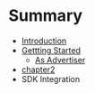 # Summary

* [Introduction](README.md)
* [Gettting Started](docs/getting-started.md)
   * [As Advertiser](docs/why.md)
* [chapter2](docs/chapter2.md)
* SDK Integration

